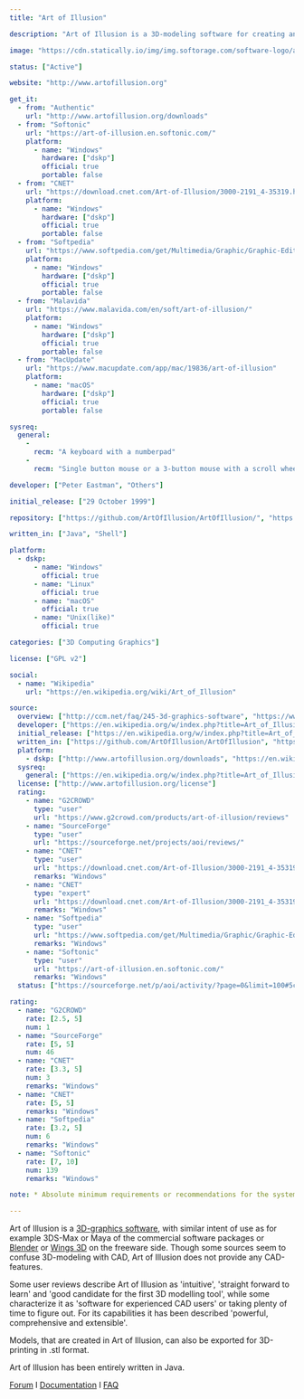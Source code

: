 ```yaml
---
title: "Art of Illusion"

description: "Art of Illusion is a 3D-modeling software for creating and mapping textures and rendering both, still images and animations."

image: "https://cdn.statically.io/img/img.softorage.com/software-logo/art-of-illusion.png?h=64"

status: ["Active"]

website: "http://www.artofillusion.org"

get_it:
  - from: "Authentic"
    url: "http://www.artofillusion.org/downloads"
  - from: "Softonic"
    url: "https://art-of-illusion.en.softonic.com/"
    platform:
      - name: "Windows"
        hardware: ["dskp"]
        official: true
        portable: false
  - from: "CNET"
    url: "https://download.cnet.com/Art-of-Illusion/3000-2191_4-35319.html"
    platform:
      - name: "Windows"
        hardware: ["dskp"]
        official: true
        portable: false
  - from: "Softpedia"
    url: "https://www.softpedia.com/get/Multimedia/Graphic/Graphic-Editors/Art-of-Illusion.shtml"
    platform:
      - name: "Windows"
        hardware: ["dskp"]
        official: true
        portable: false
  - from: "Malavida"
    url: "https://www.malavida.com/en/soft/art-of-illusion/"
    platform:
      - name: "Windows"
        hardware: ["dskp"]
        official: true
        portable: false
  - from: "MacUpdate"
    url: "https://www.macupdate.com/app/mac/19836/art-of-illusion"
    platform:
      - name: "macOS"
        hardware: ["dskp"]
        official: true
        portable: false

sysreq:
  general:
    -
      recm: "A keyboard with a numberpad"
    -
      recm: "Single button mouse or a 3-button mouse with a scroll wheel"

developer: ["Peter Eastman", "Others"]

initial_release: ["29 October 1999"]

repository: ["https://github.com/ArtOfIllusion/ArtOfIllusion/", "https://sourceforge.net/projects/aoi/"]

written_in: ["Java", "Shell"]

platform:
  - dskp:
      - name: "Windows"
        official: true
      - name: "Linux"
        official: true
      - name: "macOS"
        official: true
      - name: "Unix(like)"
        official: true

categories: ["3D Computing Graphics"]

license: ["GPL v2"]

social:
  - name: "Wikipedia"
    url: "https://en.wikipedia.org/wiki/Art_of_Illusion"

source:
  overview: ["http://ccm.net/faq/245-3d-graphics-software", "https://www.3dprinter.net/art-illusion-review", "https://www.sculpteo.com/blog/2017/04/05/top-19-of-the-best-free-cad-software/", "http://reprap.org/wiki/Art_of_illusion", "http://www.artofillusion.org/docs/AoI%20Manual/contents.html", "http://saisa.eu/blogs/Guidance/?p=1244", "http://www.macworld.co.uk/download/audio-video-photo/art-illusion-303-3330331/", "https://sourceforge.net/p/aoi/wiki/Home/"]
  developer: ["https://en.wikipedia.org/w/index.php?title=Art_of_Illusion&oldid=858254872", "https://sourceforge.net/projects/aoi/", "https://github.com/ArtOfIllusion/ArtOfIllusion/graphs/contributors", "https://sourceforge.net/p/aoi/wiki/Home/"]
  initial_release: ["https://en.wikipedia.org/w/index.php?title=Art_of_Illusion&oldid=858254872", "https://sourceforge.net/projects/aoi/files/ArtOfIllusion/", "http://www.artofillusion.org/history"]
  written_in: ["https://github.com/ArtOfIllusion/ArtOfIllusion", "https://en.wikipedia.org/w/index.php?title=Art_of_Illusion&oldid=858254872"]
  platform:
    - dskp: ["http://www.artofillusion.org/downloads", "https://en.wikipedia.org/w/index.php?title=Art_of_Illusion&oldid=858254872"]
  sysreq:
    general: ["https://en.wikipedia.org/w/index.php?title=Art_of_Illusion&oldid=858254872"]
  license: ["http://www.artofillusion.org/license"]
  rating:
    - name: "G2CROWD"
      type: "user"
      url: "https://www.g2crowd.com/products/art-of-illusion/reviews"
    - name: "SourceForge"
      type: "user"
      url: "https://sourceforge.net/projects/aoi/reviews/"
    - name: "CNET"
      type: "user"
      url: "https://download.cnet.com/Art-of-Illusion/3000-2191_4-35319.html"
      remarks: "Windows"
    - name: "CNET"
      type: "expert"
      url: "https://download.cnet.com/Art-of-Illusion/3000-2191_4-35319.html"
      remarks: "Windows"
    - name: "Softpedia"
      type: "user"
      url: "https://www.softpedia.com/get/Multimedia/Graphic/Graphic-Editors/Art-of-Illusion.shtml"
      remarks: "Windows"
    - name: "Softonic"
      type: "user"
      url: "https://art-of-illusion.en.softonic.com/"
      remarks: "Windows"
  status: ["https://sourceforge.net/p/aoi/activity/?page=0&limit=100#5c21dbd6ee24ca4d526b7563"]

rating:
  - name: "G2CROWD"
    rate: [2.5, 5]
    num: 1
  - name: "SourceForge"
    rate: [5, 5]
    num: 46
  - name: "CNET"
    rate: [3.3, 5]
    num: 3
    remarks: "Windows"
  - name: "CNET"
    rate: [5, 5]
    remarks: "Windows"
  - name: "Softpedia"
    rate: [3.2, 5]
    num: 6
    remarks: "Windows"
  - name: "Softonic"
    rate: [7, 10]
    num: 139
    remarks: "Windows"

note: * Absolute minimum requirements or recommendations for the system hardware have not been declared.

---
```

  Art of Illusion is a [3D-graphics software](/categories/3d-computing-graphics), with similar intent of use as for example 3DS-Max or Maya of the commercial software packages or [Blender](/software/blender) or [Wings 3D](/software/wings-3d) on the freeware side. Though some sources seem to confuse 3D-modeling with CAD, Art of Illusion does not provide any CAD-features.
  
  Some user reviews describe Art of Illusion as 'intuitive', 'straight forward to learn' and 'good candidate for the first 3D modelling tool', while some characterize it as 'software for experienced CAD users' or taking plenty of time to figure out. For its capabilities it has been described 'powerful, comprehensive and extensible'.
  
  Models, that are created in Art of Illusion, can also be exported for 3D-printing in .stl format.
  
  Art of Illusion has been entirely written in Java.
  
  [Forum](https://sourceforge.net/p/aoi/discussion/)  I  [Documentation](http://www.artofillusion.org/documentation)  I  [FAQ](http://www.artofillusion.org/faq)
  

